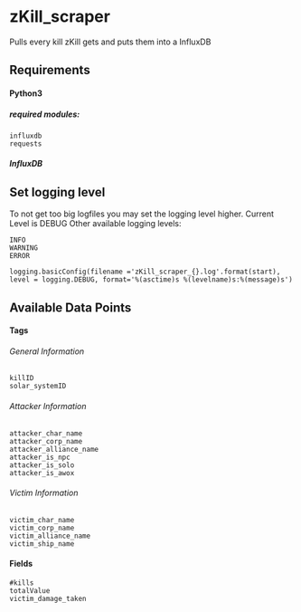 # zKill_scraper
Pulls every kill zKill gets and puts them into a InfluxDB

## Requirements

#### Python3

##### required modules:
```
influxdb
requests
```
##### InfluxDB

## Set logging level

To not get too big logfiles you may set the logging level higher. Current Level is DEBUG
Other available logging levels:
  ```
  INFO
  WARNING
  ERROR
  ```
  ```
  logging.basicConfig(filename ='zKill_scraper_{}.log'.format(start), level = logging.DEBUG, format='%(asctime)s %(levelname)s:%(message)s')
  ```

## Available Data Points

#### Tags

###### General Information
```
killID
solar_systemID
```

###### Attacker Information
```
attacker_char_name
attacker_corp_name
attacker_alliance_name
attacker_is_npc
attacker_is_solo
attacker_is_awox
```

###### Victim Information
```
victim_char_name
victim_corp_name
victim_alliance_name
victim_ship_name
```
#### Fields

```
#kills
totalValue
victim_damage_taken
```
